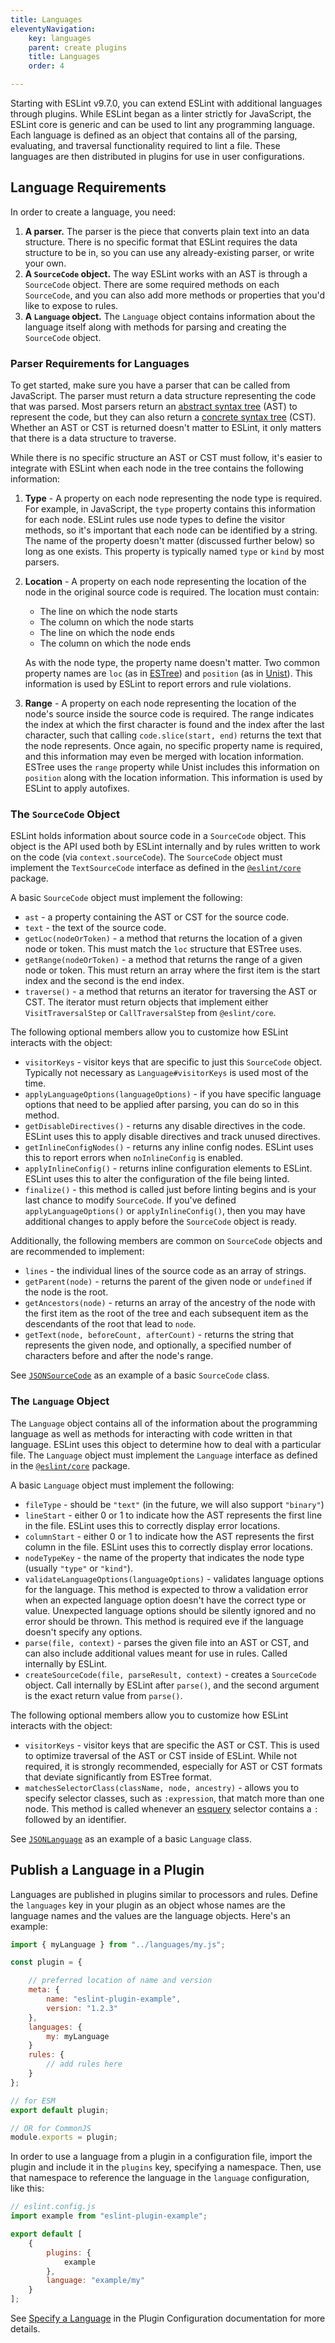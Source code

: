 ```yaml
---
title: Languages
eleventyNavigation:
    key: languages
    parent: create plugins
    title: Languages
    order: 4

---
```


Starting with ESLint v9.7.0, you can extend ESLint with additional languages through plugins. While ESLint began as a linter strictly for JavaScript, the ESLint core is generic and can be used to lint any programming language. Each language is defined as an object that contains all of the parsing, evaluating, and traversal functionality required to lint a file. These languages are then distributed in plugins for use in user configurations.

## Language Requirements

In order to create a language, you need:

1. **A parser.** The parser is the piece that converts plain text into an data structure. There is no specific format that ESLint requires the data structure to be in, so you can use any already-existing parser, or write your own.
1. **A `SourceCode` object.** The way ESLint works with an AST is through a `SourceCode` object. There are some required methods on each `SourceCode`, and you can also add more methods or properties that you'd like to expose to rules.
1. **A `Language` object.** The `Language` object contains information about the language itself along with methods for parsing and creating the `SourceCode` object.

### Parser Requirements for Languages

To get started, make sure you have a parser that can be called from JavaScript. The parser must return a data structure representing the code that was parsed. Most parsers return an [abstract syntax tree](https://en.wikipedia.org/wiki/Abstract_syntax_tree) (AST) to represent the code, but they can also return a [concrete syntax tree](https://en.wikipedia.org/wiki/Parse_tree) (CST). Whether an AST or CST is returned doesn't matter to ESLint, it only matters that there is a data structure to traverse.

While there is no specific structure an AST or CST must follow, it's easier to integrate with ESLint when each node in the tree contains the following information:

1. **Type** - A property on each node representing the node type is required. For example, in JavaScript, the `type` property contains this information for each node. ESLint rules use node types to define the visitor methods, so it's important that each node can be identified by a string. The name of the property doesn't matter (discussed further below) so long as one exists. This property is typically named `type` or `kind` by most parsers.
1. **Location** - A property on each node representing the location of the node in the original source code is required. The location must contain:
    * The line on which the node starts
    * The column on which the node starts
    * The line on which the node ends
    * The column on which the node ends

    As with the node type, the property name doesn't matter. Two common property names are `loc` (as in [ESTree](https://github.com/estree/estree/blob/3851d4a6eae5e5473371893959b88b62007469e8/es5.md#node-objects)) and `position` (as in [Unist](https://github.com/syntax-tree/unist?tab=readme-ov-file#node)). This information is used by ESLint to report errors and rule violations.
1. **Range** - A property on each node representing the location of the node's source inside the source code is required. The range indicates the index at which the first character is found and the index after the last character, such that calling `code.slice(start, end)` returns the text that the node represents. Once again, no specific property name is required, and this information may even be merged with location information. ESTree uses the `range` property while Unist includes this information on `position` along with the location information. This information is used by ESLint to apply autofixes.

### The `SourceCode` Object

ESLint holds information about source code in a `SourceCode` object. This object is the API used both by ESLint internally and by rules written to work on the code (via `context.sourceCode`). The `SourceCode` object must implement the `TextSourceCode` interface as defined in the [`@eslint/core`](https://npmjs.com/package/@eslint/core) package.

A basic `SourceCode` object must implement the following:

* `ast` - a property containing the AST or CST for the source code.
* `text` - the text of the source code.
* `getLoc(nodeOrToken)` - a method that returns the location of a given node or token. This must match the `loc` structure that ESTree uses.
* `getRange(nodeOrToken)` - a method that returns the range of a given node or token. This must return an array where the first item is the start index and the second is the end index.
* `traverse()` - a method that returns an iterator for traversing the AST or CST. The iterator must return objects that implement either `VisitTraversalStep` or `CallTraversalStep` from `@eslint/core`.

The following optional members allow you to customize how ESLint interacts with the object:

* `visitorKeys` - visitor keys that are specific to just this `SourceCode` object. Typically not necessary as `Language#visitorKeys` is used most of the time.
* `applyLanguageOptions(languageOptions)` - if you have specific language options that need to be applied after parsing, you can do so in this method.
* `getDisableDirectives()` - returns any disable directives in the code. ESLint uses this to apply disable directives and track unused directives.
* `getInlineConfigNodes()` - returns any inline config nodes. ESLint uses this to report errors when `noInlineConfig` is enabled.
* `applyInlineConfig()` - returns inline configuration elements to ESLint. ESLint uses this to alter the configuration of the file being linted.
* `finalize()` - this method is called just before linting begins and is your last chance to modify `SourceCode`. If you've defined `applyLanguageOptions()` or `applyInlineConfig()`, then you may have additional changes to apply before the `SourceCode` object is ready.

Additionally, the following members are common on `SourceCode` objects and are recommended to implement:

* `lines` - the individual lines of the source code as an array of strings.
* `getParent(node)` - returns the parent of the given node or `undefined` if the node is the root.
* `getAncestors(node)` - returns an array of the ancestry of the node with the first item as the root of the tree and each subsequent item as the descendants of the root that lead to `node`.
* `getText(node, beforeCount, afterCount)` - returns the string that represents the given node, and optionally, a specified number of characters before and after the node's range.

See [`JSONSourceCode`](https://github.com/eslint/json/blob/main/src/languages/json-source-code.js) as an example of a basic `SourceCode` class.

### The `Language` Object

The `Language` object contains all of the information about the programming language as well as methods for interacting with code written in that language. ESLint uses this object to determine how to deal with a particular file. The `Language` object must implement the `Language` interface as defined in the [`@eslint/core`](https://npmjs.com/package/@eslint/core) package.

A basic `Language` object must implement the following:

* `fileType` - should be `"text"` (in the future, we will also support `"binary"`)
* `lineStart` - either 0 or 1 to indicate how the AST represents the first line in the file. ESLint uses this to correctly display error locations.
* `columnStart` - either 0 or 1 to indicate how the AST represents the first column in the file. ESLint uses this to correctly display error locations.
* `nodeTypeKey` - the name of the property that indicates the node type (usually `"type"` or `"kind"`).
* `validateLanguageOptions(languageOptions)` - validates language options for the language. This method is expected to throw a validation error when an expected language option doesn't have the correct type or value. Unexpected language options should be silently ignored and no error should be thrown. This method is required eve if the language doesn't specify any options.
* `parse(file, context)` - parses the given file into an AST or CST, and can also include additional values meant for use in rules. Called internally by ESLint.
* `createSourceCode(file, parseResult, context)` - creates a `SourceCode` object. Call internally by ESLint after `parse()`, and the second argument is the exact return value from `parse()`.

The following optional members allow you to customize how ESLint interacts with the object:

* `visitorKeys` - visitor keys that are specific the AST or CST. This is used to optimize traversal of the AST or CST inside of ESLint. While not required, it is strongly recommended, especially for AST or CST formats that deviate significantly from ESTree format.
* `matchesSelectorClass(className, node, ancestry)` - allows you to specify selector classes, such as `:expression`, that match more than one node. This method is called whenever an [esquery](https://github.com/estools/esquery) selector contains a `:` followed by an identifier.

See [`JSONLanguage`](https://github.com/eslint/json/blob/main/src/languages/json-language.js) as an example of a basic `Language` class.

## Publish a Language in a Plugin

Languages are published in plugins similar to processors and rules. Define the `languages` key in your plugin as an object whose names are the language names and the values are the language objects. Here's an example:

```js
import { myLanguage } from "../languages/my.js";

const plugin = {

    // preferred location of name and version
    meta: {
        name: "eslint-plugin-example",
        version: "1.2.3"
    },
    languages: {
        my: myLanguage
    }
    rules: {
        // add rules here
    }
};

// for ESM
export default plugin;

// OR for CommonJS
module.exports = plugin;
```

In order to use a language from a plugin in a configuration file, import the plugin and include it in the `plugins` key, specifying a namespace. Then, use that namespace to reference the language in the `language` configuration, like this:

```js
// eslint.config.js
import example from "eslint-plugin-example";

export default [
    {
        plugins: {
            example
        },
        language: "example/my"
    }
];
```

See [Specify a Language](../../use/configure/plugins#specify-a-Language) in the Plugin Configuration documentation for more details.
